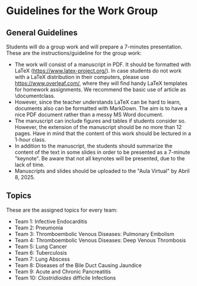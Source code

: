 # Guidelines for the Work Group
## General Guidelines

Students will do a group work and will prepare a 7-minutes presentation. These are the instructions/guideline for the group work:

- The work will consist of a manuscript in PDF. It should be formatted with LaTeX (https://www.latex-project.org/). In case students do not work with a LaTeX distribution in their computers, please use https://www.overleaf.com/, where they will find handy LaTeX templates for homework assignments. We recommend the basic use of article as \documentclass.
-  However, since the teacher understands LaTeX can be hard to learn, documents also can be formatted with MarkDown. The aim is to have a nice PDF document rather than a messy MS Word document.
- The manuscript can include figures and tables if students consider so. However, the extension of the manuscript should be no more than 12 pages. Have in mind that the content of this work should be lectured in a 1-hour class.
- In addition to the manuscript, the students should summarize the content of the text in some slides in order to be presented as a 7-minute "keynote". Be aware that not all keynotes will be presented, due to the lack of time.
- Manuscripts and slides should be uploaded to the "Aula Virtual" by Abril 8, 2025.


## Topics

These are the assigned topics for every team:

- Team 1: Infective Endocarditis
- ⁠Team 2: Pneumonia
- Team 3: Thromboembolic Venous Diseases: Pulmonary Embolism
- Team 4: Thromboembolic Venous Diseases: Deep Venous Thrombosis
- Team 5: Lung Cancer
- ⁠Team 6: Tuberculosis
- Team 7: Lung Abscess
- Team 8: Diseases of the Bile Duct Causing Jaundice
- ⁠Team 9: Acute and Chronic Pancreatitis
- ⁠Team 10: _Clostridioides_ difficile Infections
